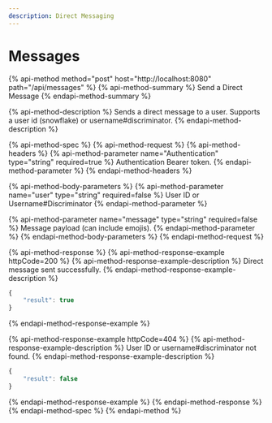 ```yaml
---
description: Direct Messaging
---
```


# Messages

{% api-method method="post" host="http://localhost:8080" path="/api/messages" %}
{% api-method-summary %}
Send a Direct Message
{% endapi-method-summary %}

{% api-method-description %}
Sends a direct message to a user. Supports a user id \(snowflake\) or username\#discriminator.
{% endapi-method-description %}

{% api-method-spec %}
{% api-method-request %}
{% api-method-headers %}
{% api-method-parameter name="Authentication" type="string" required=true %}
Authentication Bearer token.
{% endapi-method-parameter %}
{% endapi-method-headers %}

{% api-method-body-parameters %}
{% api-method-parameter name="user" type="string" required=false %}
User ID or Username\#Discriminator
{% endapi-method-parameter %}

{% api-method-parameter name="message" type="string" required=false %}
Message payload \(can include emojis\).
{% endapi-method-parameter %}
{% endapi-method-body-parameters %}
{% endapi-method-request %}

{% api-method-response %}
{% api-method-response-example httpCode=200 %}
{% api-method-response-example-description %}
Direct message sent successfully.
{% endapi-method-response-example-description %}

```javascript
{
    "result": true
}
```
{% endapi-method-response-example %}

{% api-method-response-example httpCode=404 %}
{% api-method-response-example-description %}
User ID or username\#discriminator not found.
{% endapi-method-response-example-description %}

```javascript
{
    "result": false
}
```
{% endapi-method-response-example %}
{% endapi-method-response %}
{% endapi-method-spec %}
{% endapi-method %}



